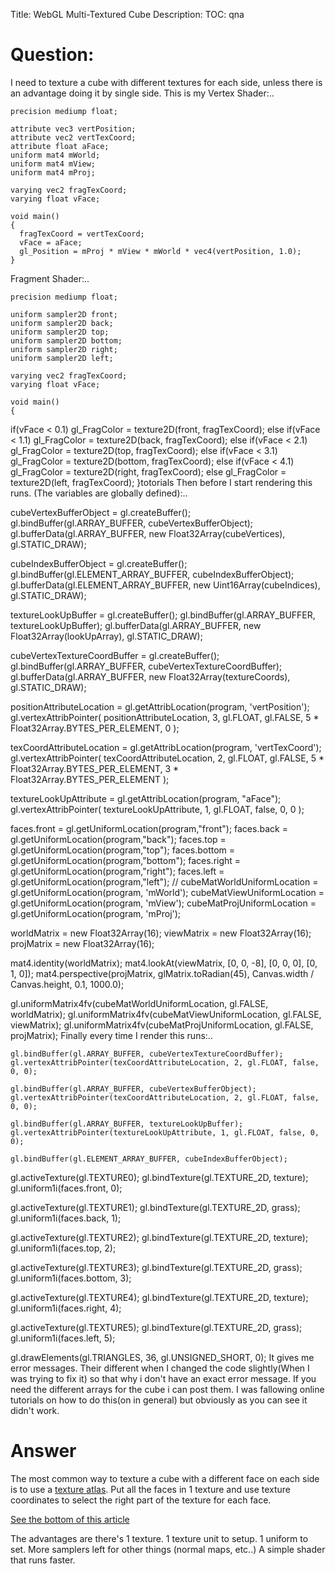 Title: WebGL Multi-Textured Cube
Description:
TOC: qna

# Question:

I need to texture a cube with different textures for each side, unless there is an advantage doing it by single side. This is my Vertex Shader:..

    precision mediump float;

    attribute vec3 vertPosition;
    attribute vec2 vertTexCoord;
    attribute float aFace;
    uniform mat4 mWorld;
    uniform mat4 mView;
    uniform mat4 mProj;

    varying vec2 fragTexCoord;
    varying float vFace;

    void main()
    {
      fragTexCoord = vertTexCoord;
      vFace = aFace;
      gl_Position = mProj * mView * mWorld * vec4(vertPosition, 1.0);
    }
Fragment Shader:..

    precision mediump float;

    uniform sampler2D front;
    uniform sampler2D back;
    uniform sampler2D top;
    uniform sampler2D bottom;
    uniform sampler2D right;
    uniform sampler2D left;

    varying vec2 fragTexCoord;
    varying float vFace;

    void main()
    {
   if(vFace < 0.1)
   gl_FragColor = texture2D(front, fragTexCoord);
   else if(vFace < 1.1)
   gl_FragColor = texture2D(back, fragTexCoord);
   else if(vFace < 2.1)
   gl_FragColor = texture2D(top, fragTexCoord);
   else if(vFace < 3.1)
   gl_FragColor = texture2D(bottom, fragTexCoord);
   else if(vFace < 4.1)
   gl_FragColor = texture2D(right, fragTexCoord);
   else
   gl_FragColor = texture2D(left, fragTexCoord);
    }totorials
Then before I start rendering this runs. (The variables are globally defined):..

 cubeVertexBufferObject = gl.createBuffer();
 gl.bindBuffer(gl.ARRAY_BUFFER, cubeVertexBufferObject);
 gl.bufferData(gl.ARRAY_BUFFER, new Float32Array(cubeVertices), gl.STATIC_DRAW);

 cubeIndexBufferObject = gl.createBuffer();
 gl.bindBuffer(gl.ELEMENT_ARRAY_BUFFER, cubeIndexBufferObject);
 gl.bufferData(gl.ELEMENT_ARRAY_BUFFER, new Uint16Array(cubeIndices), gl.STATIC_DRAW);

 textureLookUpBuffer = gl.createBuffer();
 gl.bindBuffer(gl.ARRAY_BUFFER, textureLookUpBuffer);
 gl.bufferData(gl.ARRAY_BUFFER, new Float32Array(lookUpArray), gl.STATIC_DRAW);

 cubeVertexTextureCoordBuffer = gl.createBuffer();
 gl.bindBuffer(gl.ARRAY_BUFFER, cubeVertexTextureCoordBuffer);
 gl.bufferData(gl.ARRAY_BUFFER, new Float32Array(textureCoords), gl.STATIC_DRAW);

 positionAttributeLocation = gl.getAttribLocation(program, 'vertPosition');
 gl.vertexAttribPointer(
  positionAttributeLocation,
  3,
  gl.FLOAT,
  gl.FALSE,
  5 * Float32Array.BYTES_PER_ELEMENT,
  0
 );

 texCoordAttributeLocation = gl.getAttribLocation(program, 'vertTexCoord');
 gl.vertexAttribPointer(
  texCoordAttributeLocation,
  2,
  gl.FLOAT,
  gl.FALSE,
  5 * Float32Array.BYTES_PER_ELEMENT,
  3 * Float32Array.BYTES_PER_ELEMENT
 );
 
 textureLookUpAttribute = gl.getAttribLocation(program, "aFace");
 gl.vertexAttribPointer(
  textureLookUpAttribute,
  1,
  gl.FLOAT,
  false,
  0,
  0
 );
 
 faces.front = gl.getUniformLocation(program,"front");
 faces.back = gl.getUniformLocation(program,"back");
 faces.top = gl.getUniformLocation(program,"top");
 faces.bottom = gl.getUniformLocation(program,"bottom");
 faces.right = gl.getUniformLocation(program,"right");
 faces.left = gl.getUniformLocation(program,"left");
 //
 cubeMatWorldUniformLocation = gl.getUniformLocation(program, 'mWorld');
 cubeMatViewUniformLocation = gl.getUniformLocation(program, 'mView');
 cubeMatProjUniformLocation = gl.getUniformLocation(program, 'mProj');

 worldMatrix = new Float32Array(16);
 viewMatrix = new Float32Array(16);
 projMatrix = new Float32Array(16);

 mat4.identity(worldMatrix);
 mat4.lookAt(viewMatrix, [0, 0, -8], [0, 0, 0], [0, 1, 0]);
 mat4.perspective(projMatrix, glMatrix.toRadian(45), Canvas.width / Canvas.height, 0.1, 1000.0);

 gl.uniformMatrix4fv(cubeMatWorldUniformLocation, gl.FALSE, worldMatrix);
 gl.uniformMatrix4fv(cubeMatViewUniformLocation, gl.FALSE, viewMatrix);
 gl.uniformMatrix4fv(cubeMatProjUniformLocation, gl.FALSE, projMatrix);
Finally every time I render this runs:..

    gl.bindBuffer(gl.ARRAY_BUFFER, cubeVertexTextureCoordBuffer);
    gl.vertexAttribPointer(texCoordAttributeLocation, 2, gl.FLOAT, false, 0, 0);

    gl.bindBuffer(gl.ARRAY_BUFFER, cubeVertexBufferObject);
    gl.vertexAttribPointer(texCoordAttributeLocation, 2, gl.FLOAT, false, 0, 0);

    gl.bindBuffer(gl.ARRAY_BUFFER, textureLookUpBuffer);
    gl.vertexAttribPointer(textureLookUpAttribute, 1, gl.FLOAT, false, 0, 0);

    gl.bindBuffer(gl.ELEMENT_ARRAY_BUFFER, cubeIndexBufferObject);

 gl.activeTexture(gl.TEXTURE0);
 gl.bindTexture(gl.TEXTURE_2D, texture);
 gl.uniform1i(faces.front, 0);

 gl.activeTexture(gl.TEXTURE1);
 gl.bindTexture(gl.TEXTURE_2D, grass);
 gl.uniform1i(faces.back, 1); 

 gl.activeTexture(gl.TEXTURE2);
 gl.bindTexture(gl.TEXTURE_2D, texture);
 gl.uniform1i(faces.top, 2);

 gl.activeTexture(gl.TEXTURE3);
 gl.bindTexture(gl.TEXTURE_2D, grass);
 gl.uniform1i(faces.bottom, 3);

 gl.activeTexture(gl.TEXTURE4);
 gl.bindTexture(gl.TEXTURE_2D, texture);
 gl.uniform1i(faces.right, 4);

 gl.activeTexture(gl.TEXTURE5);
 gl.bindTexture(gl.TEXTURE_2D, grass);
 gl.uniform1i(faces.left, 5);

 gl.drawElements(gl.TRIANGLES, 36, gl.UNSIGNED_SHORT, 0);
It gives me error messages. Their different when I changed the code slightly(When I was trying to fix it) so that why i don't have an exact error message. If you need the different arrays for the cube i can post them. I was fallowing online tutorials on how to do this(on in general) but obviously as you can see it didn't work.

# Answer

The most common way to texture a cube with a different face on each side is to use a [texture atlas](https://en.wikipedia.org/wiki/Texture_atlas). Put all the faces in 1 texture and use texture coordinates to select the right part of the texture for each face.

[See the bottom of this article](http://webglfundamentals.org/webgl/lessons/webgl-3d-textures.html)

The advantages are there's 1 texture. 1 texture unit to setup. 1 uniform to set. More samplers left for other things (normal maps, etc..) A simple shader that runs faster.


